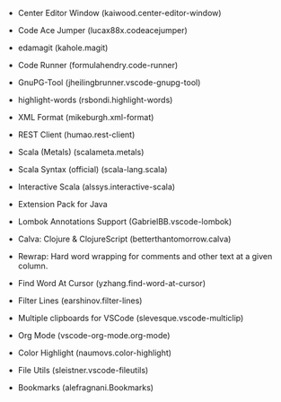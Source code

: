 * Center Editor Window     (kaiwood.center-editor-window)
* Code Ace Jumper          (lucax88x.codeacejumper)
* edamagit                 (kahole.magit)
* Code Runner              (formulahendry.code-runner)
* GnuPG-Tool               (jheilingbrunner.vscode-gnupg-tool)
* highlight-words          (rsbondi.highlight-words)
* XML Format               (mikeburgh.xml-format)
* REST Client              (humao.rest-client)

* Scala (Metals)           (scalameta.metals)
* Scala Syntax (official)  (scala-lang.scala)
* Interactive Scala        (alssys.interactive-scala)

* Extension Pack for Java
* Lombok Annotations Support (GabrielBB.vscode-lombok)

* Calva: Clojure & ClojureScript (betterthantomorrow.calva)

* Rewrap: Hard word wrapping for comments and other text at a given column.
* Find Word At Cursor      (yzhang.find-word-at-cursor)
* Filter Lines             (earshinov.filter-lines)
* Multiple clipboards for VSCode (slevesque.vscode-multiclip)
* Org Mode                 (vscode-org-mode.org-mode)
* Color Highlight          (naumovs.color-highlight)
* File Utils               (sleistner.vscode-fileutils)
* Bookmarks                (alefragnani.Bookmarks)
